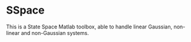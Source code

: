 # SSpace
This is a State Space Matlab toolbox, able to handle linear Gaussian, non-linear and non-Gaussian systems.
